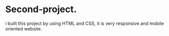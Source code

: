 # Second-project.
i built this project  by using HTML and CSS, it is very responsive and mobile oriented website.
